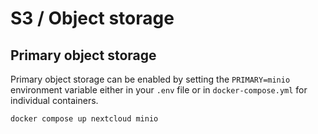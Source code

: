 # S3 / Object storage

## Primary object storage

Primary object storage can be enabled by setting the `PRIMARY=minio` environment variable either in your `.env` file or in `docker-compose.yml` for individual containers.

```bash
docker compose up nextcloud minio
```
